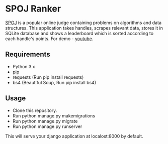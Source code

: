 # SPOJ Ranker
[SPOJ](https://www.spoj.com/) is a popular online judge containing problems on algorithms and data structures. This application takes handles, scrapes relevant data, stores it in SQLite database and shows a leaderboard which is sorted according to each handle's points. For demo - [youtube](https://www.youtube.com/watch?v=hPNCQe4x_T4&feature=youtu.be).

## Requirements
* Python 3.x
* pip
* requests (Run pip install requests)
* bs4 (Beautiful Soup, Run pip install bs4)

## Usage
* Clone this repository.
* Run python manage.py makemigrations
* Run python manage.py migrate
* Run python manage.py runserver

This will serve your django application at localost:8000 by default.
